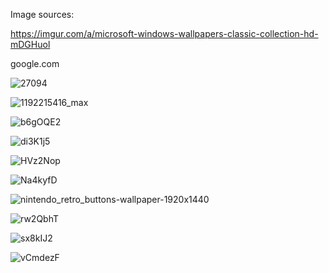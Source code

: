 Image sources: 

https://imgur.com/a/microsoft-windows-wallpapers-classic-collection-hd-mDGHuol

google.com


![27094](https://github.com/user-attachments/assets/07e716d6-9652-4366-9215-033b658e6ae3)

![1192215416_max](https://github.com/user-attachments/assets/291b7413-7f9b-496c-9230-1e881521d2d9)

![b6gOQE2](https://github.com/user-attachments/assets/893ab0c4-34b4-46a8-9579-31a45ab327c7)

![di3K1j5](https://github.com/user-attachments/assets/b5098057-23c0-4627-b4f7-bdc7f444f462)

![HVz2Nop](https://github.com/user-attachments/assets/06ff567f-c9a9-4f64-a7ee-3bacb1e8644d)

![Na4kyfD](https://github.com/user-attachments/assets/90b11f46-5ac3-4cb0-9204-33f0dbb4ff7a)

![nintendo_retro_buttons-wallpaper-1920x1440](https://github.com/user-attachments/assets/af9b12e6-1a55-42b9-b205-c36a00d7cd1b)

![rw2QbhT](https://github.com/user-attachments/assets/a1ba7e8e-b2bd-443d-9e95-4022f516e381)

![sx8kIJ2](https://github.com/user-attachments/assets/2dd39add-601e-4e27-b638-38e63200bb5f)

![vCmdezF](https://github.com/user-attachments/assets/9666094f-5943-444a-ab2f-282fe6fb4bfe)




